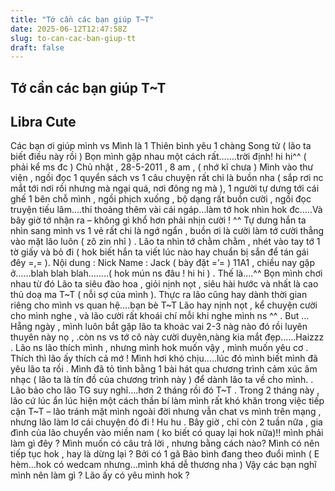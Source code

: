 ```yaml
---
title: "Tớ cần các bạn giúp T~T"
date: 2025-06-12T12:47:58Z
slug: to-can-cac-ban-giup-tt
draft: false
---
```


## Tớ cần các bạn giúp T~T

## Libra Cute

Các bạn ơi giúp mình vs 
Mình là 1 Thiên bình yêu 1 chàng Song tử ( lão ta biết điều này rồi )
Bọn mình gặp nhau một cách rất…….trời định! hi hi^^ ( phải kể ms đc )
Chủ nhật , 28-5-2011 , 8 am , ( nhớ kĩ chưa ) Mình vào thư viện , ngồi đọc 1 quyển sách vs 1 câu chuyện rất chi là buồn nha ( sắp rơi nc mắt tới nơi rồi nhưng mà ngại quá, nơi đông ng mà ), 1 người tự dưng tới cái ghế 1 bên chỗ mình , ngồi phịch xuống , bộ dạng rất buồn cười , ngồi đọc truyện tiếu lâm….thi thoảng thêm vài cái ngáp…làm tớ hok nhìn hok đc…..Và bây giờ tớ nhận ra – không gì khổ hơn phải nhịn cười ! ^^ Tự dưng hắn ta nhìn sang mình vs 1 vẻ rất chi là ngớ ngẩn , buồn ơi là cười làm tớ cười thẳng vào mặt lão luôn ( zô zin nhỉ ) . Lão ta nhìn tớ chằm chằm , nhét vào tay tớ 1 tờ giấy và bỏ đi ( hok biết hắn ta viết lúc nào hay chuẩn bị sắn để tán gái đêy =,= ).
Nội dung : Nick Name : Jack ( bày đặt =’= ) 11A1 , chiều nay gặp ở……blah blah blah……..( hok mún ns đâu ! hi hi ) . Thế là….^^ Bọn mình chơi nhau từ đó
Lão ta siêu đào hoa , giỏi nịnh nọt , siêu hài hước và nhất là cao thủ doạ ma T~T ( nỗi sợ của mình ). Thực ra lão cũng hay dành thời gian riêng cho mình vs quan hệ….bạn bè T~T
Lão hay nịnh nọt , kể chuyện cười cho mình nghe , và lão cười rất khoái chí mỗi khi nghe mình ns ^^ . But …Hẵng ngày , mình luôn bắt gặp lão ta khoác vai 2-3 nàg nào đó rồi luyên thuyên này nọ , .còn ns vs tớ cô này cười duyên,nàng kia mắt đẹp……Haizzz . Lão ns lão thích mình , nhưng mình hok muốn vậy , mình muốn yêu cơ . Thích thì lão ấy thích cả mớ ! Mình hơi khó chịu…..lúc đó mình biết mình đã yêu lão ta rồi . Mình đã tỏ tình bằng 1 bài hát qua chương trình cảm xúc âm nhạc ( lão ta là tín đồ của chương trình này ) để dành lão ta về cho mình. .  Lão bảo cho lão TG suy nghĩ….hơn 2 tháng rồi đó T~T . Trong 2 tháng này , lão cứ lúc ẩn lúc hiện một cách thần bí làm mình rất khó khăn trong việc tiếp cận T~T – lão tránh mặt mình ngoài đời nhưng vẫn chat vs mình trên mạng , nhưng lão làm lơ cái chuyện đó đi ! Hu hu . Bây giờ , chỉ còn 2 tuần nữa , gia đình của lão chuyển vào miền nam ( ko biết có quay lại hok nữa)!! mình phải làm gì đêy ? Mình muốn có câu trả lời , nhưng bằng cách nào? Mình có nên tiếp tục hok , hay là dừng lại ? Bởi có 1 gã Bảo bình đang theo đuổi mình ( E hèm…hok có wedcam nhưng…mình khá dễ thương nha ) 
Vậy các bạn nghĩ mình nên làm gì ? Lão ấy có yêu mình hok ?